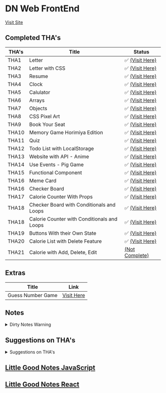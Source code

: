 # DN Web FrontEnd

[Visit Site](https://nikhilnagrale2.github.io/dn-frontend/)

## Completed THA's

| THA's | Title                                       | Status                                                                                    |
| ----- | ------------------------------------------- | ----------------------------------------------------------------------------------------- |
| THA1  | Letter                                      | ✅ [(Visit Here)](https://nikhilnagrale2.github.io/dn-frontend/Day_01/index.html)         |
| THA2  | Letter with CSS                             | ✅ [(Visit Here)](https://nikhilnagrale2.github.io/dn-frontend/Day_02/index.html)         |
| THA3  | Resume                                      | ✅ [(Visit Here)](https://nikhilnagrale2.github.io/dn-frontend/Day_03/index.html)         |
| THA4  | Clock                                       | ✅ [(Visit Here)](https://nikhilnagrale2.github.io/dn-frontend/Day_04/index.html)         |
| THA5  | Calulator                                   | ✅ [(Visit Here)](https://nikhilnagrale2.github.io/dn-frontend/Day_05/index.html)         |
| THA6  | Arrays                                      | ✅ [(Visit Here)](https://nikhilnagrale2.github.io/dn-frontend/Day_06/index.html)         |
| THA7  | Objects                                     | ✅ [(Visit Here)](https://nikhilnagrale2.github.io/dn-frontend/Day_07/index.html)         |
| THA8  | CSS Pixel Art                               | ✅ [(Visit Here)](https://nikhilnagrale2.github.io/dn-frontend/Day_08/index.html)         |
| THA9  | Book Your Seat                              | ✅ [(Visit Here)](https://nikhilnagrale2.github.io/dn-frontend/Day_09/Project/index.html) |
| THA10 | Memory Game Horimiya Edition                | ✅ [(Visit Here)](https://nikhilnagrale2.github.io/dn-frontend/Day_10/index.html)         |
| THA11 | Quiz                                        | ✅ [(Visit Here)](https://nikhilnagrale2.github.io/dn-frontend/Day_11/index.html)         |
| THA12 | Todo List with LocalStorage                 | ✅ [(Visit Here)](https://nikhilnagrale2.github.io/dn-frontend/Day_12/index.html)         |
| THA13 | Website with API - Anime                    | ✅ [(Visit Here)](https://nikhilnagrale2.github.io/dn-frontend/Day_13/index.html)         |
| THA14 | Use Events - Pig Game                       | ✅ [(Visit Here)](https://nikhilnagrale2.github.io/dn-frontend/Day_14/index.html)         |
| THA15 | Functional Component                        | ✅ [(Visit Here)](https://suspicious-varahamihira-fd5683.netlify.app/)                    |
| THA16 | Meme Card                                   | ✅ [(Visit Here)](https://pensive-goldberg-bd1338.netlify.app/)                           |
| THA16 | Checker Board                               | ✅ [(Visit Here)](https://elegant-wescoff-6bb3b0.netlify.app/)                            |
| THA17 | Calorie Counter With Props                  | ✅ [(Visit Here)](https://optimistic-mayer-69df31.netlify.app/)                           |
| THA18 | Checker Board with Conditionals and Loops   | ✅ [(Visit Here)](https://elegant-almeida-d3b716.netlify.app/)                            |
| THA18 | Calorie Counter with Conditionals and Loops | ✅ [(Visit Here)](https://epic-galileo-5406ef.netlify.app/)                               |
| THA19 | Buttons With their Own State                | ✅ [(Visit Here)](https://zen-wilson-4504f6.netlify.app)                                  |
| THA20 | Calorie List with Delete Feature            | ✅ [(Visit Here)](https://awesome-hamilton-e4d976.netlify.app/)                           |
| THA21 | Calorie with Add, Delete, Edit              | [(Not Complete)](https://laughing-liskov-9a4f07.netlify.app/)                             |

## Extras

| Title             | Link                                                                                           |
| ----------------- | ---------------------------------------------------------------------------------------------- |
| Guess Number Game | [Visit Here](https://nikhilnagrale2.github.io/dn-frontend/extras_Guess_Number_Game/index.html) |

## Notes

<details>
  <summary>Dirty Notes Warning</summary>

# **HTML CSS**

## Day 1

---

## Day 2

---

## Day 3

---

## Day 4

- Positions
- Display
- Overflow
- Semantic Elements
  - Section
  - Article
  - Header
  - Footer
  - Nav
  - Details - Summary
  - Time
  - Aside

---

# **Javascript Basics**

## Day 5

### Javascript Basics

- document - A global Object of a javascript
- window.onload , document.getElementById(), getQuerySelectorAll()
- addEventListener, parseInt,
- Event Bubbling - In css = OnClick= "function()"
- In addEventListner function we can use event.stopPropogation
- Event Capturing
- var are by default initialized undefined but let gives an error
- typeof,console.log,for loop, let ,array, forEach, for item of arr,
- if else, variable dont have type values have,
- coersion to number ->Number() way, +n way, parseInt way
- coersion to boolean -> !!() way or Boolean
- coersion to string -> toString or concatenate with empty string
- a==b, a===b
- Global Scope -
- Lexical scope -
- Functional scope -
- Block scope - { }
- Diff between let var const - var can be accessed from outside of block
- var can have acceess in whole function
- let doesnt have access outside of block

---

## Day 6

### Javascript Arrays

- Array and Accessing Elements
- Javascript Arrays, Accessing, .concat, .join, slice, indexOf(value), lastIndexOf(value),
- Iterating List
  - forEach, forOf, forIn, Simple For,
  - a.some(item=> item===10),a.every(item=>item===1),a.filter(item=>item==1),map(item=>item=10)
  - ```js
        a.reduce((acc,item)=>{acc=acc+item; retun acc;},0);
    ```
- Mutating List

  - .pop,.reverse,.push,.sort, splice,shift,unshift,.length()

  - sort((a,b)=> a-b);
  - splice(start,delete count, items);
  - shift - pop from front
  - unshift - push from front
  - toString
  - toLocaleString
  - isArray
  - sort
  - splice
  - length

---

## Day 7 and 8

### Javascript Objects

- Syntax - Create an Object ={},=new Object({});,=Object.Create(prototype object);,
- Dot Notation, Bracket Notation, Methods in Objects -
- Create Properties from outside object, Object are Mutable,
- for in loop, Nested Objects, Object.Keys(objectName), Object.Values(objectName),
- Object.freeze(objectName), Object.getOwnPropertyNames(objectName),objectName.splice(),
- Json.stringify, Json.parse
- get and set on objects, delete property
- Object Constructors
- Object.assign(target,source);
- spread operator for clone objects or arrays - newobje = {...source}
- rest Parameters - a,b,...x fun(a,b,x,c,c,d,d) a b will be assign rest will store in x array
- Arguments Object -
- what if number of parameters we pass are higher than required - ans - it will only take required number of - parameters
- rest parameter must be the last in parameter

---

## Day 9

- console.log(window), const new=window.open(), new.close(), new.location="https://google.in",
- global scope ==> variables become property in window, function become method in window,
- This Keyword,
- global scope, function scope var with this keyword
- call keyword with parameter,
- apply keyword same as call keyword parameter are passed as array
- bind keyword, same as call, but we can create kind of const for it and store the call and call whenever - needed, functionname.call(object), functioname me this keyword,
- Hoisting - access variable before define => undefined, same for arrow function
- call funciton before define => correct output,
- spread operator - creates clone not reference, create copy of two array and merge,
- overwrite when two object copy, update values of object using spread operator

- Events and Event Listeners

```js
var x=document.querySelcctor(.classname);
x.addEventListener('click',()=>{ box.classlist.contains('classname') });
```

---

## Day 10

- Functions
- function expression
- (function(){});
- array function
- anonymous function
- arrow function
- diffrence in arrow and normal function declaration - this value
- no execution context is made in case of arrow function. ex
- default parameters
- callback function
- setTimeOutput(fun,time);
- setTimeOutput(fun,time,more funs); more fun will run first
- asynchronous programming
- Function Chaining

---

## Day 11

- Prototypal Inheritance
- ```js
  let shape = {
    height: 10,
    widhth: 10,
  };

  let circle = {
    radius: 2,
  };

  circle.__proto__ = shape;
  console.log(circle.height, circle.radius); // 10, 2
  ```

- Object.getPrototypeOf
- Derived Class
- Base Class
- super keyword

## Day 12

### Synchronous and Asynchronous JS

[Synchronous and Asynchronous](https://developer.mozilla.org/en-US/docs/Learn/JavaScript/Asynchronous/Introducing)

- Event Loop
- setTimeout and setInterval
- Blocking vs Non Blocking
- localStorage

## Day 13

#### Promise

```js
let promise = new Promise((resolve, reject) => {
  let a = 2;
  if (a === 2) {
    // resolve(); // promise fulfilled
    resolve("Success"); // can also pass json data
  } else {
    // reject(); // uncaught error
    reject("Failed");
  }
});

promise.then((data)=>{
  console.log("Promise was Resolved");
  console.log(data);
});
.catch(()=>{
  console.log("Promise was Rejected");
})
```

- 3 types of states = resolve, pending, reject
- works asynchronously
- then executes when promise resolved
- catch executes when promise rejects

#### Fetch API

```js
fetch("https://api.github.com/users/nikhilnagrale2")
  .then((res) => res.json())
  .then((data) => console.log(data));
```

---

#### Async

[Async](https://developer.mozilla.org/en-US/docs/Web/JavaScript/Reference/Statements/async_function)

```js
async function hello() {
  return "Hello";
}

var a = hello(); // returns promise
console.log(a); // promise
a.then((data) => {
  console.log(data); //hello
});
```

#### Await

[Await](https://developer.mozilla.org/en-US/docs/Web/JavaScript/Reference/Operators/await)

```js
function resolveAfter2Seconds(x) {
  return new Promise((resolve) => {
    setTimeout(() => {
      resolve(x);
    }, 2000);
  });
}

async function f1() {
  var x = await resolveAfter2Seconds(10);
  console.log(x); // 10
}

f1();
```

#### Browser caching

#### Local Storage

- Set Data

```js
localStorage.setItem("username", "op");
```

- remove Data

```js
localStorage.removeItem("username");
```

- Get Data

```js
localStorage.getItem("username");
```

- Clear Data

```js
localStorage.clear();
```

#### Session Storage

- Set Data

```js
sessionStorage.setItem("username", "op");
```

- remove Data

```js
sessionStorage.removeItem("username");
```

- Get Data

```js
sessionStotage.getItem("username");
```

## Day 14

### Event Handling

- Event Listner - what type
- Event Handler
- click, mouseOver, mouseOut, keyup, keydown, keypress, focus, blur, change, submit, onformsubmit, onoffline, onload, onresize, onvideoplay,

# **REACT**

## Day 15

### Why we use React?

- Fast, Large community, OpenSource, blah blah
  [React JS](https://reactjs.org/)

### React and Virtual DOM

### JSX Basics - JavaScript XML

### Component Basics

## Day 16

### Install NodeJs, NPM

- How to install create react app

```js
npm install -g create-react-app
```

- How to create react app

```js
npx create-react-app "AppName"
```

- How to start Server

```js
npm start
```

- What is BabelJs
- How to import React and ReactDOM

```js
import React from "react";
import ReactDOM from "react-dom";
```

- Render ReactDOM

```js
ReactDOM.render(<h1>Hello Wordl</h1>, document.getElementById("root"));
```

### Functional Components

```js
function Navbar() {
  return <h1>Navbar</h1>;
}

function App() {
  return (
    // jsx
    <div>
      <Navbar />
      <h1>Hello World!</h1>
    </div>
    // jsx
  );
}

//  Prop -> FC -> JSX
//  Call App
ReactDOM.render(<App />, document.getElementById("root"));
```

### Import Export JSX

```js
export default App; // Export Jsx

import App from "./App";
```

### Style CSS with React

- create file in src
- import css file
- instead of class use className

### Parent Child Component

```js
const Card = () => {  // parent component
  const Image = () => { // child component
    return <img src="https://cubettech.com.jpg" alt="" />;
  };
  return (
    <div className="card">
      <Image />
    </div>
    <h2>React Card</h2>
  );
};
```

## Day 17

### JSX

- JSX is an extension to the JavaScript language syntax

```js
const componentWithoutJSX = React.createElement(
  "h1",
  {
    // attributes,
    className: "text",
  },
  "Hello World"
);

const componentWithJSX = <h1 className:"text">Hello World</h1>; // babel converts to above

function App() {
  return componentWithoutJSX;
}
```

### HTML Vs. JSX

### Inline Css

```js
function App(){
  return (
    <div className="card" style="{{backgroundColor:"blue"}}">
      <h1>Title</h1>
    </div>
  )
}
```

### React Props

```js
function App(props){
  return (
    <div className="card" style="{{backgroundColor:"blue"}}">
      <h1>Title</h1>
    </div>
  )
}

<App img="xyz" title="xyzs"/>
```

---

## Day 18

### Inline Styling

```js
<button style={{ backgroundColor: "green", color: "blue" }}>Download</button>
```

- or simply create object and assign
- we can also use conditionals to give different class

### Reusable Components

---

## Day 19

1. Class based components
2. Life cycle methods
3. Webpacks: Transpiler

### Class Based Components

```js
class MyComponent extends Component {
  render() {
    return <h1> Hello world </h1>;
  }
}
```

#### Props

- In a React component, props are variables passed to it by its parent component.

#### State

- State on the other hand is still variables, but directly initialized and managed by the component.

```js
class MyComponent extends Component {
  constructor(props) {
    super(props);
    this.state = {
      property: "value",
    };
  }
  render() {
    return <h1> {this.state.property} </h1>;
  }
}
```

##### setState

- There is a designated way to change states. To change state, we use this.setState() method. Let’s change the property property to 'hussain'

```js
class MyComponent extends Component {
  constructor(props) {
    super(props);
    this.state = {
      name: "Constructor Method",
    };
  }
  render() {
    <div
      onClick={() => {
        this.setState({ name: "Harshith" });
      }}
    >
      <p>This is a {this.state.name}</p>
    </div>;
  }
}
```

---

### Life cycle methods

![all life cycle methods](https://miro.medium.com/max/700/1*G-OoSxZ3NQ7M3Qndscrwpw.jpeg)

#### constructor()

- constructor() method is called when the component is initiated and it’s the best place to initialize our state. The constructor method takes props as an argument and starts by calling super(props) before anything else.

```js
import React, { Component } from "react";

export default class App extends Component {
  constructor(props) {
    super(props);
    this.state = {
      name: "Constructor Method",
    };
  }
  render() {
    return (
      <div>
        <p> This is a {this.state.name}</p>
      </div>
    );
  }
}
```

#### getDerivedStateFromProps()

- The getDerivedStateFromProps method is called right before rendering the element in our DOM. It takes props and state as an argument and returns an object with changes to the state.

```js
import React, { Component } from "react";

export class ChildComponent extends Component {
  constructor(props) {
    super(props);
    this.state = {
      name: "Constructor Method",
    };
  }

  static getDerivedStateFromProps(props, state) {
    return { name: props.nameFromParent };
  }
  render() {
    return <div>This is a {this.state.name}</div>;
  }
}

export default class getDerivedStateFromPropsMethod extends Component {
  render() {
    return (
      <div>
        <ChildComponent nameFromParent="getDerivedStateFromProps Method" />
      </div>
    );
  }
}
```

#### render()

- This is the only compulsory method required by the React. This method is responsible to render our JSX to DOM

```js
import React, { Component } from "react";

export default class renderMethod extends Component {
  render() {
    return (
      <>
        <p>This is a render method</p>
      </>
    );
  }
}
```

#### componentDidMount()

- The most common and widely used lifecycle method is componentDidMount. This method is called after the component is rendered. You can also use this method to call external data from the API.

```js
import React, { Component } from "react";

export default class componentDidMountMethod extends Component {
  constructor(props) {
    super(props);
    this.state = {
      name: "This name will change in 5 sec",
    };
  }
  componentDidMount() {
    setTimeout(() => {
      this.setState({ name: "This is a componentDidMount Method" });
    }, 5000);
  }
  render() {
    return (
      <div>
        <p>{this.state.name}</p>
      </div>
    );
  }
}
```

## #Updating

#### shouldComponentUpdate()

- This lifecycle method is used when you want your state or props to update or not. This method returns a boolean value that specifies whether rendering should be done or not. The default value is true.

```js
import React, { Component } from "react";

export default class shouldComponentUpdateMethod extends Component {
  constructor(props) {
    super(props);
    this.state = {
      name: "shouldComponentUpdate Method",
    };
  }
  shouldComponentUpdate() {
    return false; //Change to true for state to update
  }

  componentDidMount() {
    setTimeout(() => {
      this.setState({ name: "componentDidMount Method" });
    }, 5000);
  }
  render() {
    return (
      <div>
        <p>This is a {this.state.name}</p>
      </div>
    );
  }
}
```

#### getSnapshotBeforeUpdate()

- This method is called right before updating the DOM. It has access to props and state before the update. Here you can check what was the value of your props or state before its update. So let see how it works.

Note: componentDidUpdate() should be included otherwise you will get an error.

```js
import React, { Component } from "react";

export default class getSnapshotBeforeUpdateMethod extends Component {
  constructor(props) {
    super(props);
    this.state = {
      name: "constructor Method",
    };
  }

  componentDidMount() {
    setTimeout(() => {
      this.setState({ name: "componentDidMount Method" });
    }, 5000);
  }
  getSnapshotBeforeUpdate(prevProps, prevState) {
    document.getElementById("previous-state").innerHTML =
      "The previous state was " + prevState.name;
  }
  componentDidUpdate() {
    document.getElementById("current-state").innerHTML =
      "The current state is " + this.state.name;
  }
  render() {
    return (
      <>
        <h5>This is a {this.state.name}</h5>
        <p id="current-state"></p>
        <p id="previous-state"></p>
      </>
    );
  }
}
```

#### componentDidUpdate()

- The componentDidUpdate method is called after the component is updated in the DOM. This is the best place in updating the DOM in response to the change of props and state.

```js
import React, { Component } from "react";

export default class componentDidUpdateMethod extends Component {
  constructor(props) {
    super(props);
    this.state = {
      name: "from previous state",
    };
  }
  componentDidMount() {
    setTimeout(() => {
      this.setState({ name: "to current state" });
    }, 5000);
  }
  componentDidUpdate(prevState) {
    if (prevState.name !== this.state.name) {
      document.getElementById("statechange").innerHTML =
        "Yes the state is changed";
    }
  }
  render() {
    return (
      <div>
        State was changed {this.state.name}
        <p id="statechange"></p>
      </div>
    );
  }
}
```

## #Unmounting

### componentWillUnmount()

- If there are any cleanup actions like canceling API calls or clearing any caches in storage you can perform that in the componentWillUnmount method. You cannot use setState inside this method as the component will never be re-rendered.

```js
import React, { Component } from "react";

export default class componentWillUnmount extends Component {
  constructor(props) {
    super(props);
    this.state = {
      show: true,
    };
  }
  render() {
    return (
      <>
        <p>{this.state.show ? <Child /> : null}</p>
        <button
          onClick={() => {
            this.setState({ show: !this.state.show });
          }}
        >
          Click me to toggle
        </button>
      </>
    );
  }
}

export class Child extends Component {
  componentWillUnmount() {
    alert("This will unmount");
  }
  render() {
    return <>I am a child component</>;
  }
}
```

##### UseState , useEffect

```js
import { useState, useEffect } from "react";

function some() {
  const [state, setState] = useState("Initial name");

  return (
    <>
      {" "}
      <h2 onClick={() => setState("Later name")}>{state}</h2>
    </>
  );
}
```

---

## Day 20

1. Events
2. Hooks - useState, useEffect
3. setState

### Events

```js
class Football extends React.Component {
  shoot() {
    alert("Great Shot!");
  }
  render() {
    return <button onClick={this.shoot}>Take the shot!</button>;
  }
}

ReactDOM.render(<Football />, document.getElementById("root"));
```

### Hooks

#### Use State

```js
import React, { useState, useEffect } from "react";
function App(props) {
  const [count, setCount] = useState(0);
  return (
    <div className="App">
      <button onClick={() => {
        count newCount = count+1;
        setCount(newCount);
        console.log(count);
      }}>{count}</button>
    </div>
  );
}
```

#### useEffect

```js
import React, { useState, useEffect } from "react";

function App(props) {
  const [count, setCount] = useState(0);
  const [count, setCount] = useState(0);

  // useEffect(()=> {
  //   console.log("DOM Updated");
  // },[]);

  useEffect(()=> {
    console.log("DOM Updated");
  },[count]);

  return (
    <div className="App">
      <button onClick={() => {
        setCount({count+1});
        console.log(count);
      }}>{count}</button>
      <button onClick={() => {
        setCount(count1+1);
        console.log(count1+1);
      }}>{count1}</button>
    </div>
  );
}
```

## day 21

- https://jsonplaceholder.typicode.com/

### API

```js
import React, { Component } from "react";

const Api = () => {
  const [posts, setPosts] = useState([]);

  useEffect(() => {
    fetchItems();
  }, []);

  const fetchItems = async () => {
    const response = await fetch("https://jsonplaceholder.typicode.com/posts");
    const posts = await response.json();
    // const posts_text = response.text();
    console.log(posts, "json");
    setPosts(posts);
  };

  const createPost = async () => {
    await fetch("https://jsonplaceholder.typicode.com/posts", {
      method: "POST",
      body: JSON.stringify({ title: "foo", body: "bar", userId: 1 }),
      headers: { "Content-type": "application/json; charset=utf-8" },
    });
  };

  return (
    <>
      <button onClick={createPost}>create post</button>
      posts.map((item, index) => {
        <h1 className="title" key={index}>
          {item.title}
        </h1>;
      });
    </>
  )
};

export default Api;
```

### Forms

```js
const Form = () => {
  const [email, setEmail] = useState("");
  const [password, setPassword] = useState("");
  const [country, setCountry] = useState("India");
  const [acceptedTerms, setAcceptedTerms] = useState(false);

  const handleSubmit = (event) => {
    console.log(`email:${email} password:${setPassword} country:${country} terms:${acceptedTerms}`);
    event.preventDefault(); // prevent page refresh
    // event.stopPropogation();
  }

  return (
    <form>
      <h1>Create Account</h1>
      <label>
        Email:
        <input
          type="email"
          value={email}
          name="email"
          onChange={(e) => setEmail(e.target.value)}
        />
      </label>

      <label>
        password:
        <input
          type="password"
          value={password}
          name="password"
          onChange={(e) => setPassword(e.target.value)}
        />
      </label>

      <label>
        Country:
        <select value={country} onChange={(e) => setCountry(e.target.value)}>
        <option key="india">India</option>
        <option key="usa">Usa</option>
        <option key="canada">Canada</option>
      </label>

      <label>
        <input value={acceptedTerms} type="checkbox" name="acceptedTerms" onChange={(e) => setAcceptedTerms(e.target.value)}/>
      </label>

      <button onClick={(e) =>handleSubmit(e) }>Submit</button>
    </form>
  );
};

export default Form;
```

</details>

## Suggestions on THA's

<details>
<summary>Suggestions on THA's</summary>

-

</details>

## [Little Good Notes JavaScript](https://github.com/nikhilnagrale2/JavaScript)

## [Little Good Notes React](https://nikhilnagrale2.github.io/React/)
